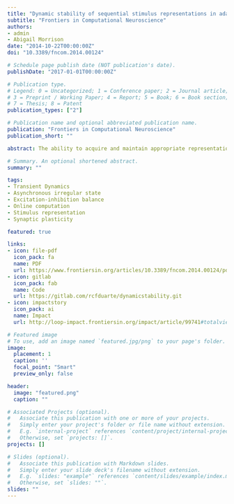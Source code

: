 ```yaml
---
title: "Dynamic stability of sequential stimulus representations in adapting neuronal networks"
subtitle: "Frontiers in Computational Neuroscience"
authors:
- admin
- Abigail Morrison
date: "2014-10-22T00:00:00Z"
doi: "10.3389/fncom.2014.00124"

# Schedule page publish date (NOT publication's date).
publishDate: "2017-01-01T00:00:00Z"

# Publication type.
# Legend: 0 = Uncategorized; 1 = Conference paper; 2 = Journal article;
# 3 = Preprint / Working Paper; 4 = Report; 5 = Book; 6 = Book section;
# 7 = Thesis; 8 = Patent
publication_types: ["2"]

# Publication name and optional abbreviated publication name.
publication: "Frontiers in Computational Neuroscience"
publication_short: ""

abstract: The ability to acquire and maintain appropriate representations of time-varying, sequential stimulus events is a fundamental feature of neocortical circuits and a necessary first step toward more specialized information processing. The dynamical properties of such representations depend on the current state of the circuit, which is determined primarily by the ongoing, internally generated activity, setting the ground state from which input-specific transformations emerge. Here, we begin by demonstrating that timing-dependent synaptic plasticity mechanisms have an important role to play in the active maintenance of an ongoing dynamics characterized by asynchronous and irregular firing, closely resembling cortical activity in vivo. Incoming stimuli, acting as perturbations of the local balance of excitation and inhibition, require fast adaptive responses to prevent the development of unstable activity regimes, such as those characterized by a high degree of population-wide synchrony. We establish a link between such pathological network activity, which is circumvented by the action of plasticity, and a reduced computational capacity. Additionally, we demonstrate that the action of plasticity shapes and stabilizes the transient network states exhibited in the presence of sequentially presented stimulus events, allowing the development of adequate and discernible stimulus representations. The main feature responsible for the increased discriminability of stimulus-driven population responses in plastic networks is shown to be the decorrelating action of inhibitory plasticity and the consequent maintenance of the asynchronous irregular dynamic regime both for ongoing activity and stimulus-driven responses, whereas excitatory plasticity is shown to play only a marginal role.

# Summary. An optional shortened abstract.
summary: ""

tags:
- Transient Dynamics
- Asynchronous irregular state
- Excitation-inhibition balance
- Online computation
- Stimulus representation
- Synaptic plasticity

featured: true

links:
- icon: file-pdf
  icon_pack: fa
  name: PDF
  url: https://www.frontiersin.org/articles/10.3389/fncom.2014.00124/pdf
- icon: gitlab
  icon_pack: fab
  name: Code
  url: https://gitlab.com/rcfduarte/dynamicstability.git
- icon: impactstory
  icon_pack: ai
  name: Impact
  url: http://loop-impact.frontiersin.org/impact/article/99741#totalviews/views

# Featured image
# To use, add an image named `featured.jpg/png` to your page's folder. 
image:
  placement: 1
  caption: ''
  focal_point: "Smart"
  preview_only: false

header:
  image: "featured.png"
  caption: ""

# Associated Projects (optional).
#   Associate this publication with one or more of your projects.
#   Simply enter your project's folder or file name without extension.
#   E.g. `internal-project` references `content/project/internal-project/index.md`.
#   Otherwise, set `projects: []`.
projects: []

# Slides (optional).
#   Associate this publication with Markdown slides.
#   Simply enter your slide deck's filename without extension.
#   E.g. `slides: "example"` references `content/slides/example/index.md`.
#   Otherwise, set `slides: ""`.
slides: ""
---
```


